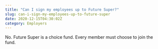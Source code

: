 ```yaml
---
title: "Can I sign my employees up to Future Super?"
slug: can-i-sign-my-employees-up-to-future-super
date: 2020-12-15T04:30:02Z
category: Employers
---
```


No. Future Super is a choice fund. Every member must choose to join the fund.
